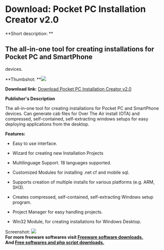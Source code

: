 # Download: Pocket PC Installation Creator v2.0

**Short description: **

## The all-in-one tool for creating installations for Pocket PC and SmartPhone
devices.

  
**Thumbshot: **![](http://www.freewarefiles.com/screenshot/pocketpcinstallcreator_md.gif)   
  
**Download link:** [Download Pocket PC Installation Creator v2.0](http://freesoftwares.boysofts.com/Pocket-PC-Installation-Creator-V_program_23891.html)  
  

**Publisher's Description**  
  

The all-in-one tool for creating installations for Pocket PC and SmartPhone
devices. Can generate cab files for Over The Air install (OTA) and compressed,
self-contained, self-extracting windows setups for easy deploying applications
from the desktop.

**Features:**

  * Easy to use interface.  

  * Wizard for creating new Installation Projects  

  * Multilinguage Support. 18 languages supported.  

  * Customized Modules for installing .net cf and mobile sql.  

  * Supports creation of multiple installs for various platforms (e.g. ARM, SH3).  

  * Creates compressed, self-contained, self-extracting Windows setup program.  

  * Project Manager for easy handling projects.  

  * Win32 Module, for creating installations for Windows Desktop.   

  
  
Screenshot:
![](http://www.freewarefiles.com/screenshot/pocketpcinstallcreator.gif)  
**For more freeware softwares visit [Freeware software downloads.](http://freesoftwares.boysofts.com/)**   
**And [Free softwares and php script downloads.](http://www.boysofts.com/)**

